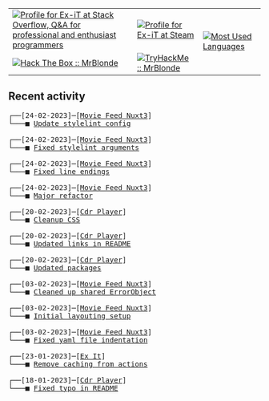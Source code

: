 <table>
    <tr>
        <td>
            <a href="https://stackoverflow.com/users/3351720/ex-it">
                <img alt="Profile for Ex-iT at Stack Overflow, Q&amp;A for professional and enthusiast programmers" src="https://stackoverflow.com/users/flair/3351720.png?theme=dark" />
            </a>
        </td>
        <td>
            <a href="https://steamcommunity.com/id/Ex-iT">
                <img alt="Profile for Ex-iT at Steam" src="https://steamcommunity-a.akamaihd.net/public/shared/images/header/globalheader_logo.png" />
            </a>
        </td>
        <td rowspan="2">
            <a href="https://github.com/Ex-iT/">
                <img alt="Most Used Languages" src="https://github-readme-stats.vercel.app/api/top-langs/?username=ex-it&layout=compact&theme=algolia" />
            </a>
        </td>
    </tr>
    <tr>
        <td>
            <a href="https://app.hackthebox.eu/profile/169430">
                <img alt="Hack The Box :: MrBlonde" src="https://www.hackthebox.eu/badge/image/169430" />
            </a>
        </td>
        <td>
            <a href="https://tryhackme.com/p/MrBlonde/">
                <img alt="TryHackMe :: MrBlonde" src="https://ishetaldonderdag.nl/proxy/thm" />
            </a>
        </td>
    </tr>
</table>

<h2>Recent activity</h2>

<pre>
┌──[24-02-2023]─[<a href="https://github.com/Ex-iT/movie-feed-nuxt3">Movie Feed Nuxt3</a>]
└───■ <a href="https://github.com/Ex-iT/movie-feed-nuxt3/commit/3be6f97198b7ddc1bc7165416447a7be05922f72">Update stylelint config</a><br />
┌──[24-02-2023]─[<a href="https://github.com/Ex-iT/movie-feed-nuxt3">Movie Feed Nuxt3</a>]
└───■ <a href="https://github.com/Ex-iT/movie-feed-nuxt3/commit/4a4391b3a0c875172cc9919d6960f623c4c931b0">Fixed stylelint arguments</a><br />
┌──[24-02-2023]─[<a href="https://github.com/Ex-iT/movie-feed-nuxt3">Movie Feed Nuxt3</a>]
└───■ <a href="https://github.com/Ex-iT/movie-feed-nuxt3/commit/aa5716955eb6f01da8794867cf297abaa75dee4a">Fixed line endings</a><br />
┌──[24-02-2023]─[<a href="https://github.com/Ex-iT/movie-feed-nuxt3">Movie Feed Nuxt3</a>]
└───■ <a href="https://github.com/Ex-iT/movie-feed-nuxt3/commit/10b8e2661b79b1b17ee7e8036c375ba6ee95307e">Major refactor</a><br />
┌──[20-02-2023]─[<a href="https://github.com/Ex-iT/CDR-Player">Cdr Player</a>]
└───■ <a href="https://github.com/Ex-iT/CDR-Player/commit/ccbcdb62ccd84f9043a99b8bdb9efb27d466aa2c">Cleanup CSS</a><br />
┌──[20-02-2023]─[<a href="https://github.com/Ex-iT/CDR-Player">Cdr Player</a>]
└───■ <a href="https://github.com/Ex-iT/CDR-Player/commit/3dbd5344d0d25a3ac01a1ba83dbc7ad3bb11fb14">Updated links in README</a><br />
┌──[20-02-2023]─[<a href="https://github.com/Ex-iT/CDR-Player">Cdr Player</a>]
└───■ <a href="https://github.com/Ex-iT/CDR-Player/commit/8d6c34a52ee812f4dd178d94d7ded05d61ed1d48">Updated packages</a><br />
┌──[03-02-2023]─[<a href="https://github.com/Ex-iT/movie-feed-nuxt3">Movie Feed Nuxt3</a>]
└───■ <a href="https://github.com/Ex-iT/movie-feed-nuxt3/commit/5bae43fdd932d131fb61a77e3faa59831f60306c">Cleaned up shared ErrorObject</a><br />
┌──[03-02-2023]─[<a href="https://github.com/Ex-iT/movie-feed-nuxt3">Movie Feed Nuxt3</a>]
└───■ <a href="https://github.com/Ex-iT/movie-feed-nuxt3/commit/a2ed3a2c5638924f66f61c65161ba5b5596a7765">Initial layouting setup</a><br />
┌──[03-02-2023]─[<a href="https://github.com/Ex-iT/movie-feed-nuxt3">Movie Feed Nuxt3</a>]
└───■ <a href="https://github.com/Ex-iT/movie-feed-nuxt3/commit/b5b1f79481f41dea4fa33848846ba357f87f1bfd">Fixed yaml file indentation</a><br />
┌──[23-01-2023]─[<a href="https://github.com/Ex-iT/Ex-iT">Ex It</a>]
└───■ <a href="https://github.com/Ex-iT/Ex-iT/commit/bc9a08029817091fdfc032b9c17d24bccabed39b">Remove caching from actions</a><br />
┌──[18-01-2023]─[<a href="https://github.com/Ex-iT/CDR-Player">Cdr Player</a>]
└───■ <a href="https://github.com/Ex-iT/CDR-Player/commit/d8dd1c5c855ef0b2ad7208823aaaa3f5290ab61f">Fixed typo in README</a><br />
</pre>
